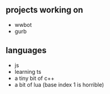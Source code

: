 ## projects working on
- wwbot
- gurb

## languages
- js
- learning ts
- a tiny bit of c++
- a bit of lua (base index 1 is horrible)
